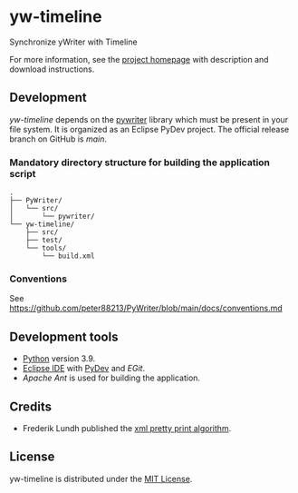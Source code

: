 # yw-timeline
Synchronize yWriter with Timeline

For more information, see the [project homepage](https://peter88213.github.io/yw-timeline) with description and download instructions.

## Development

*yw-timeline* depends on the [pywriter](https://github.com/peter88213/PyWriter) library which must be present in your file system. It is organized as an Eclipse PyDev project. The official release branch on GitHub is *main*.

### Mandatory directory structure for building the application script

```
.
├── PyWriter/
│   └── src/
│       └── pywriter/
└── yw-timeline/
    ├── src/
    ├── test/
    └── tools/ 
        └── build.xml
```

### Conventions

See https://github.com/peter88213/PyWriter/blob/main/docs/conventions.md

## Development tools

- [Python](https://python.org) version 3.9.
- [Eclipse IDE](https://eclipse.org) with [PyDev](https://pydev.org) and *EGit*.
- *Apache Ant* is used for building the application.

## Credits

- Frederik Lundh published the [xml pretty print algorithm](http://effbot.org/zone/element-lib.htm#prettyprint).


## License

yw-timeline is distributed under the [MIT License](http://www.opensource.org/licenses/mit-license.php).
